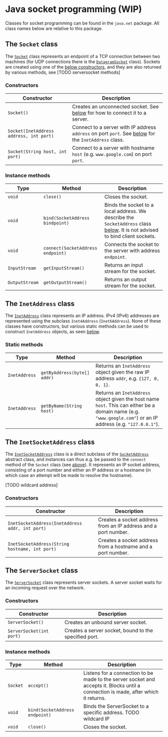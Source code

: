 # Java socket programming (WIP)

Classes for socket programming can be found in the `java.net` package. All class names below are relative to this package.

## The `Socket` class

The [`Socket`](https://docs.oracle.com/javase/8/docs/api/java/net/Socket.html) class represents an endpoint of a TCP connection between two machines (for UDP connections there is the [`DatagramSocket`](https://docs.oracle.com/javase/8/docs/api/java/net/DatagramSocket.html) class). Sockets are created using one of the [below constructors](#constructors), and they are also returned by various methods, see [TODO serversocket methods]


### Constructors

| Constructor | Description |
| - | - |
| `Socket()` | Creates an unconnected socket. See [below](#instance-methods) for how to connect it to a server. |
| `Socket(InetAddress address, int port)` | Connect to a server with IP address `address` on port `port`. See [below](#the-inetaddress-class) for the `InetAddress` class. |
| `Socket(String host, int port)` | Connect to a server with hostname `host` (e.g. `www.google.com`) on port `port`.|


### Instance methods

| Type | Method | Description |
| - | - | - |
| `void` | `close()` | Closes the socket. |
| `void` | `bind(SocketAddress bindpoint)` | Binds the socket to a local address. We describe the `SocketAddress` class [below](#the-socketaddress-class). It is not advised to bind client sockets. |
| `void` | `connect(SocketAddress endpoint)` | Connects the socket to the server with address `endpoint`. |
| `InputStream` | `getInputStream()` | Returns an input stream for the socket. |
| `OutputStream` | `getOutputStream()` | Returns an output stream for the socket.


## The `InetAddress` class

The [`InetAddress`](https://docs.oracle.com/javase/8/docs/api/java/net/InetAddress.html) class represents an IP address. IPv4 (IPv6) addresses are represented using the subclass `Inet4Address` (`Inet6Address`). None of these classes have constructors, but various static methods can be used to construct `InetAddress` objects, as seen [below](#static-methods).

### Static methods

| Type | Method | Description |
| - | - | - |
| `InetAddress` | `getByAddress(byte[] addr)` | Returns an `InetAddress` object given the raw IP address `addr`, e.g. `{127, 0, 0, 1}`. |
| `InetAddress` | `getByName(String host)` | Returns an `InetAddress` object given the host name `host`. This can either be a domain name (e.g. `"www.google.com"`) or an IP address (e.g. `"127.0.0.1"`). |


## The `InetSocketAddress` class

The [`InetSocketAddress`](https://docs.oracle.com/javase/8/docs/api/java/net/InetSocketAddress.html) class is a direct subclass of the [`SocketAddress`](https://docs.oracle.com/javase/8/docs/api/java/net/SocketAddress.html) abstract class, and instances can thus e.g. be passed to the `connect` method of the `Socket` class (see [above](#instance-methods)). It represents an IP socket address, consisting of a port number and either an IP address or a hostname (in which case an attempt will be made to resolve the hostname).

[TODO wildcard address]

### Constructors

| Constructor | Description |
| - | - |
| `InetSocketAddress(InetAddress addr, int port)` | Creates a socket address from an IP address and a port number. |
| `InetSocketAddress(String hostname, int port)` | Creates a socket address from a hostname and a port number. |


## The `ServerSocket` class

The [`ServerSocket`](https://docs.oracle.com/javase/8/docs/api/java/net/ServerSocket.html) class represents server sockets. A server socket waits for an incoming request over the network.


### Constructors

| Constructor | Description |
| - | - |
| `ServerSocket()` | Creates an unbound server socket. |
| `ServerSocket(int port)` | Creates a server socket, bound to the specified port. |


### Instance methods

| Type | Method | Description |
| - | - | - |
| `Socket` | `accept()` | Listens for a connection to be made to the server socket and accepts it. Blocks until a connection is made, after which it returns. |
| `void` | `bind(SocketAddress endpoint)` | Binds the ServerSocket to a specific address. TODO wildcard IP |
| `void` | `close()` | Closes the socket. |
